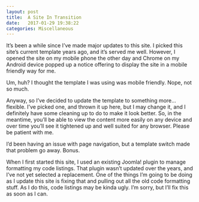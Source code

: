 ```yaml
---
layout: post
title:  A Site In Transition
date:   2017-01-29 19:38:22
categories: Miscellaneous
---
```

It’s been a while since I’ve made major updates to this site. I picked this site’s current template years ago, and it’s served me well. However, I opened the site on my mobile phone the other day and Chrome on my Android device popped up a notice offering to display the site in a mobile friendly way for me.

Um, huh? I thought the template I was using was mobile friendly. Nope, not so much.

Anyway, so I’ve decided to update the template to something more…flexible. I’ve picked one, and thrown it up here, but I may change it, and I definitely have some cleaning up to do to make it look better. So, in the meantime, you’ll be able to view the content more easily on any device and over time you’ll see it tightened up and well suited for any browser. Please be patient with me.

I’d been having an issue with page navigation, but a template switch made that problem go away. Bonus.

When I first started this site, I used an existing Joomla! plugin to manage formatting my code listings. That plugin wasn’t updated over the years, and I’ve not yet selected a replacement. One of the things I’m going to be doing as I update this site is fixing that and pulling out all the old code formatting stuff. As I do this, code listings may be kinda ugly. I’m sorry, but I’ll fix this as soon as I can.
